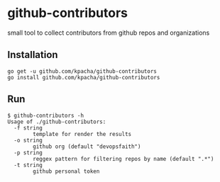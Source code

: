 # github-contributors
small tool to collect contributors from github repos and organizations

## Installation

```
go get -u github.com/kpacha/github-contributors
go install github.com/kpacha/github-contributors
```

## Run

```
$ github-contributors -h
Usage of ./github-contributors:
  -f string
    	template for render the results
  -o string
    	github org (default "devopsfaith")
  -p string
    	reggex pattern for filtering repos by name (default ".*")
  -t string
    	github personal token
```
